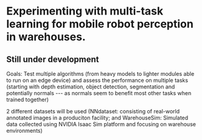 # Experimenting with multi-task learning for mobile robot perception in warehouses.
## Still under development

Goals: Test multiple algorithms (from heavy models to lighter modules able to run on an edge device) and assess the performance on multiple tasks (starting with depth estimation, object detection, segmentation and potentially normals --- as normals seem to benefit most other tasks when trained together) 

2 different datasets will be used (NNdataset: consisting of real-world annotated images in a produciton facility; and WarehouseSim: Simulated data collected using NVIDIA Isaac Sim platform and focusing on warehouse environments)
